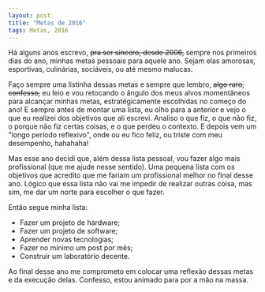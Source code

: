 ```yaml
---
layout: post
title: "Metas de 2016"
tags: Metas, 2016
---
```


Há alguns anos escrevo, <s>pra ser sincero, desde 2006,</s> sempre nos primeiros dias do ano, minhas metas pessoais para aquele ano. Sejam elas amorosas, esportivas, culinárias, sociáveis, ou até mesmo malucas.

<!-- more -->

Faço sempre uma listinha dessas metas e sempre que lembro, <s>algo raro, confesso,</s> eu leio e vou retocando o ângulo dos meus alvos momentâneos para alcançar minhas metas, estratégicamente escolhidas no começo do ano! E sempre antes de montar uma lista, eu olho para a anterior e vejo o que eu realizei dos objetivos que ali escrevi. Analiso o que fiz, o que não fiz, o porque não fiz certas coisas, e o que perdeu o contexto. E depois vem um "longo período reflexivo", onde ou eu fico feliz, ou triste com meu desempenho, hahahaha!

Mas esse ano decidi que, além dessa lista pessoal, vou fazer algo mais profissional (que me ajude nesse sentido). Uma pequena lista com os objetivos que acredito que me fariam um profissional melhor no final desse ano. Lógico que essa lista não vai me impedir de realizar outras coisa, mas sim, me dar um norte para escolher o que fazer.

Então segue minha lista:

* Fazer um projeto de hardware;
* Fazer um projeto de software;
* Aprender novas tecnologias;
* Fazer no mínimo um post por mês;
* Construir um laboratório decente.

Ao final desse ano me comprometo em colocar uma reflexão dessas metas e da execução delas.
Confesso, estou animado para por a mão na massa.
